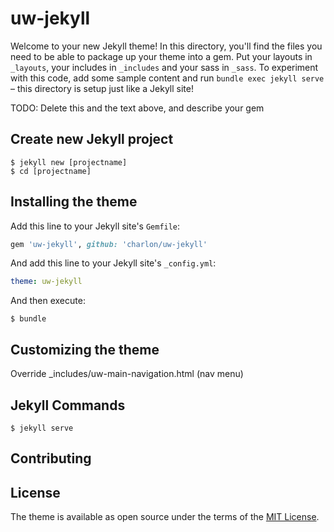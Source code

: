 # uw-jekyll

Welcome to your new Jekyll theme! In this directory, you'll find the files you need to be able to package up your theme into a gem. Put your layouts in `_layouts`, your includes in `_includes` and your sass in `_sass`. To experiment with this code, add some sample content and run `bundle exec jekyll serve` – this directory is setup just like a Jekyll site!

TODO: Delete this and the text above, and describe your gem

## Create new Jekyll project

    $ jekyll new [projectname]
    $ cd [projectname]

## Installing the theme

Add this line to your Jekyll site's `Gemfile`:

```ruby
gem 'uw-jekyll', github: 'charlon/uw-jekyll'
```

And add this line to your Jekyll site's `_config.yml`:

```yaml
theme: uw-jekyll
```

And then execute:

    $ bundle

## Customizing the theme

Override _includes/uw-main-navigation.html (nav menu)

## Jekyll Commands

    $ jekyll serve

## Contributing


## License

The theme is available as open source under the terms of the [MIT License](https://opensource.org/licenses/MIT).
